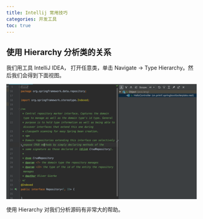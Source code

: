 ```yaml
---
title: Intellij 常用技巧
categories: 开发工具
toc: true
---
```


## 使用 Hierarchy 分析类的关系

我们用工具 IntelliJ IDEA， 打开任意类，单击 Navigate → Type Hierarchy。然后我们会得到下面视图。

![Hierarchy](./Intellij-skills/idea-hierarchy.png)

使用 Hierarchy 对我们分析源码有非常大的帮助。
